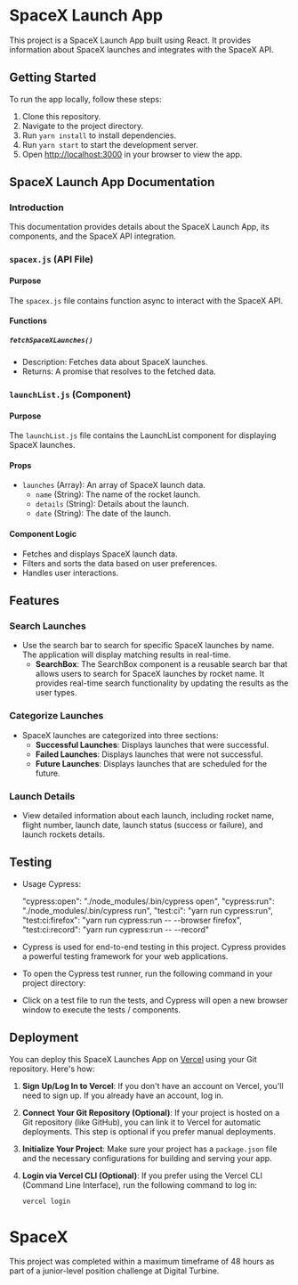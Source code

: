 # SpaceX Launch App

This project is a SpaceX Launch App built using React. It provides information about SpaceX launches and integrates with the SpaceX API.

## Getting Started

To run the app locally, follow these steps:

1. Clone this repository.
2. Navigate to the project directory.
3. Run `yarn install` to install dependencies.
4. Run `yarn start` to start the development server.
5. Open [http://localhost:3000](http://localhost:3000) in your browser to view the app.

## SpaceX Launch App Documentation

### Introduction

This documentation provides details about the SpaceX Launch App, its components, and the SpaceX API integration.

### `spacex.js` (API File)

#### Purpose

The `spacex.js` file contains function async to interact with the SpaceX API.

#### Functions

##### `fetchSpaceXLaunches()`

- Description: Fetches data about SpaceX launches.
- Returns: A promise that resolves to the fetched data.

### `launchList.js` (Component)

#### Purpose

The `launchList.js` file contains the LaunchList component for displaying SpaceX launches.

#### Props

- `launches` (Array): An array of SpaceX launch data.
  - `name` (String): The name of the rocket launch.
  - `details` (String): Details about the launch.
  - `date` (String): The date of the launch.

#### Component Logic

- Fetches and displays SpaceX launch data.
- Filters and sorts the data based on user preferences.
- Handles user interactions.

## Features

### Search Launches
- Use the search bar to search for specific SpaceX launches by name. The application will display matching results in real-time.
  - **SearchBox**: The SearchBox component is a reusable search bar that allows users to search for SpaceX launches by rocket name. It provides real-time search functionality by updating the results as the user types.

### Categorize Launches
- SpaceX launches are categorized into three sections:
  - **Successful Launches**: Displays launches that were successful.
  - **Failed Launches**: Displays launches that were not successful.
  - **Future Launches**: Displays launches that are scheduled for the future.

### Launch Details
- View detailed information about each launch, including rocket name, flight number, launch date, launch status (success or failure), and launch rockets details.

## Testing
- Usage Cypress:

  "cypress:open": "./node_modules/.bin/cypress open",
  "cypress:run": "./node_modules/.bin/cypress run",
  "test:ci": "yarn run cypress:run",
  "test:ci:firefox": "yarn run cypress:run -- --browser firefox",
  "test:ci:record": "yarn run cypress:run -- --record"

- Cypress is used for end-to-end testing in this project. Cypress provides a powerful testing framework for your web applications.

- To open the Cypress test runner, run the following command in your project directory:

- Click on a test file to run the tests, and Cypress will open a new browser window to execute the tests / components.

## Deployment

You can deploy this SpaceX Launches App on [Vercel](https://vercel.com/) using your Git repository. Here's how:

1. **Sign Up/Log In to Vercel**:
   If you don't have an account on Vercel, you'll need to sign up. If you already have an account, log in.

2. **Connect Your Git Repository (Optional)**:
   If your project is hosted on a Git repository (like GitHub), you can link it to Vercel for automatic deployments. This step is optional if you prefer manual deployments.

3. **Initialize Your Project**:
   Make sure your project has a `package.json` file and the necessary configurations for building and serving your app.

4. **Login via Vercel CLI (Optional)**:
   If you prefer using the Vercel CLI (Command Line Interface), run the following command to log in:
   ```bash
   vercel login

# SpaceX
This project was completed within a maximum timeframe of 48 hours as part of a junior-level position challenge at Digital Turbine.
